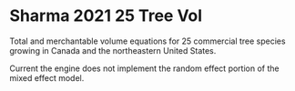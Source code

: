 # Sharma 2021 25 Tree Vol

Total and merchantable volume equations for 25 commercial tree species growing in Canada and the northeastern United States.

Current the engine does not implement the random effect portion of the mixed effect model.
